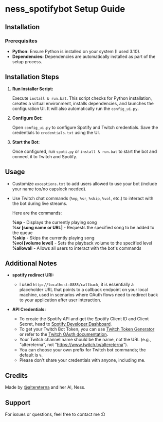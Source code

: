 # ness_spotifybot Setup Guide

## Installation

### Prerequisites

- **Python:** Ensure Python is installed on your system (I used 3.10).
- **Dependencies:** Dependencies are automatically installed as part of the setup process.

## Installation Steps

1. **Run Installer Script:**

   Execute `install & run.bat`. This script checks for Python installation, creates a virtual environment, installs dependencies, and launches the configuration UI. It will also automatically run the `config_ui.py`.

2. **Configure Bot:**

   Open `config_ui.py` to configure Spotify and Twitch credentials. Save the credentials to `credentials.txt` using the UI.

3. **Start the Bot:**

   Once configured, run `spoti.py` or `install & run.bat` to start the bot and connect it to Twitch and Spotify.

## Usage

- Customize `exceptions.txt` to add users allowed to use your bot (include your name too/no capslock needed).

- Use Twitch chat commands (`%np`, `%sr`, `%skip`, `%vol`, etc.) to interact with the bot during live streams.

    Here are the commands:

    **%np** - Displays the currently playing song  
    **%sr [song name or URL]** - Requests the specified song to be added to the queue  
    **%skip** - Skips the currently playing song  
    **%vol [volume level]** - Sets the playback volume to the specified level  
    **%allowall** - Allows all users to interact with the bot's commands

## Additional Notes

- **spotify redirect URI:**
   - I used `http://localhost:8888/callback`, it is essentially a placeholder URL that points to a callback endpoint on your local machine, used in scenarios where OAuth flows need to redirect back to your application after user interaction.

- **API Credentials:**
  - To create the Spotify API and get the Spotify Client ID and Client Secret, head to [Spotify Developer Dashboard](https://developer.spotify.com/dashboard).
  - To get your Twitch Bot Token, you can use [Twitch Token Generator](https://twitchtokengenerator.com/) or refer to the [Twitch OAuth documentation](https://dev.twitch.tv/docs/authentication/getting-tokens-oauth/).
  - Your Twitch channel name should be the name, not the URL (e.g., "altereterna", not "https://www.twitch.tv/altereterna").
  - You can choose your own prefix for Twitch bot commands; the default is `%`.
  - Please don't share your credentials with anyone, including me.

## Credits

Made by [@altereterna](https://altereterna.wordpress.com) and her AI, Ness.

## Support

For issues or questions, feel free to contact me :D
